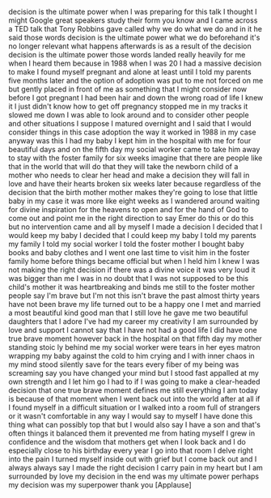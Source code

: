 
decision is the ultimate power when I
was preparing for this talk I thought I
might Google great speakers study their
form you know and I came across a TED
talk that Tony Robbins gave called why
we do what we do and in it he said those
words decision is the ultimate power
what we do beforehand it&#39;s no longer
relevant what happens afterwards is as a
result of the decision decision is the
ultimate power those words landed really
heavily for me when I heard them because
in 1988 when I was 20 I had a massive
decision to make
I found myself pregnant and alone at
least until I told my parents five
months later and the option of adoption
was put to me not forced on me but
gently placed in front of me as
something that I might consider now
before I got pregnant I had been hair
and down the wrong road of life I knew
it I just didn&#39;t know how to get off
pregnancy stopped me in my tracks it
slowed me down I was able to look around
and to consider other people and other
situations
I suppose I matured overnight and I said
that I would consider things in this
case adoption the way it worked
in 1988 in my case anyway was this I had
my baby I kept him in the hospital with
me for four beautiful days and on the
fifth day my social worker came to take
him away to stay with the foster family
for six weeks
imagine that there are people like that
in the world
that will do that they will take the
newborn child of a mother who needs to
clear her head and make a decision they
will fall in love and have their hearts
broken six weeks later because
regardless of the
decision that the birth mother mother
makes they&#39;re going to lose that little
baby in my case it was more like eight
weeks as I wandered around waiting for
divine inspiration for the heavens to
open and for the hand of God to come out
and point me in the right direction to
say Emer do this or do this but no
intervention came and all by myself I
made a decision I decided that I would
keep my baby I decided that I could keep
my baby I told my parents my family I
told my social worker I told the foster
mother I bought baby books and baby
clothes and I went one last time to
visit him in the foster family home
before things became official but when I
held him I knew I was not making the
right decision if there was a divine
voice it was very loud it was bigger
than me I was in no doubt that I was not
supposed to be this child&#39;s mother it
was heartbreaking
and binds me still to the foster mother
people say I&#39;m brave but I&#39;m not this
isn&#39;t brave the past almost thirty years
have not been brave my life turned out
to be a happy one I met and married a
most beautiful kind good man that I
still love he gave me two beautiful
daughters that I adore I&#39;ve had my
career my creativity I am surrounded by
love and support I cannot say that I
have not had a good life I did have one
true brave moment however back in the
hospital on that fifth day my mother
standing stoic ly behind me my social
worker were tears in her eyes matron
wrapping my baby against the cold
to him crying and I with inner chaos in
my mind stood silently save for the
tears every fiber of my being was
screaming say you have changed your mind
but I stood fast appalled at my own
strength and I let him go I had to if I
was going to make a clear-headed
decision that one true brave moment
defines me still everything I am today
is because of that moment when I went
back out into the world
after at all if I found myself in a
difficult situation or I walked into a
room full of strangers or it wasn&#39;t
comfortable in any way I would say to
myself I have done this thing what can
possibly top that but I would also say I
have a son
and that&#39;s often things it balanced them
it prevented me from hating myself I
grew in confidence and the wisdom that
mothers get when I look back and I do
especially close to his birthday every
year I go into that room I delve right
into the pain I turned myself inside out
with grief but I come back out and I
always always say I made the right
decision
I carry pain in my heart but I am
surrounded by love my decision in the
end was my ultimate power perhaps my
decision was my superpower thank you
[Applause]
